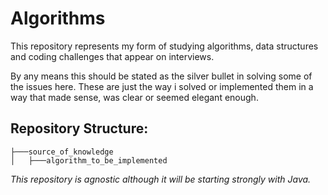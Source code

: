 # Algorithms

This repository represents my form of studying algorithms, data structures and coding challenges that appear on interviews.

By any means this should be stated as the silver bullet in solving some of the issues here. These are just the way i solved or implemented them
in a way that made sense, was clear or seemed elegant enough.

## Repository Structure:
```
├───source_of_knowledge
│   ├───algorithm_to_be_implemented
````
        
_This repository is agnostic although it will be starting strongly with Java._